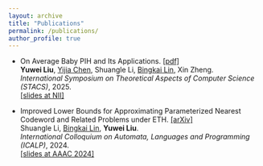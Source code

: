 ```yaml
---
layout: archive
title: "Publications"
permalink: /publications/
author_profile: true
---
```


* On Average Baby PIH and Its Applications. [\[pdf\]](https://ywliu00.github.io/files/articles/AverageBabyPIH.pdf)<br>
  **Yuwei Liu**, [Yijia Chen](https://basics.sjtu.edu.cn/~chen/), Shuangle Li, [Bingkai Lin](https://sites.google.com/site/bingkai314159), Xin Zheng.<br>
  *International Symposium on Theoretical Aspects of Computer Science (STACS)*, 2025.<br>
  [\[slides at NII\]](http://ywliu00.github.io/files/slides/AvgBabyPIH_NII_2024.pdf)<br>

* Improved Lower Bounds for Approximating Parameterized Nearest Codeword and Related Problems under ETH. [\[arXiv\]](https://arxiv.org/abs/2402.09825)<br>
  Shuangle Li, [Bingkai Lin](https://sites.google.com/site/bingkai314159), **Yuwei Liu**.<br>
  *International Colloquium on Automata, Languages and Programming (ICALP)*, 2024.<br>
  [\[slides at AAAC 2024\]](http://ywliu00.github.io/files/slides/AAAC2024.pdf)<br>